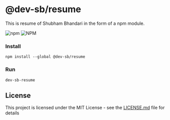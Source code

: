 # @dev-sb/resume

This is resume of Shubham Bhandari in the form of a npm module.

![npm](https://img.shields.io/npm/v/@dev-sb/resume.svg)
![NPM](https://img.shields.io/npm/l/@dev-sb/resume.svg)

### Install

```
npm install --global @dev-sb/resume
```
### Run

```
dev-sb-resume
```

## License

This project is licensed under the MIT License - see the [LICENSE.md](LICENSE.md) file for details
